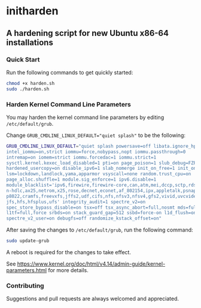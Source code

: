 # initharden
## A hardening script for new Ubuntu x86-64 installations

### Quick Start
Run the following commands to get quickly started:
```bash
chmod +x harden.sh
sudo ./harden.sh
```

### Harden Kernel Command Line Parameters
You may harden the kernel command line parameters by editing 
`/etc/default/grub`.

Change `GRUB_CMDLINE_LINUX_DEFAULT="quiet splash"` to be the following:
```bash
GRUB_CMDLINE_LINUX_DEFAULT="quiet splash powersave=off libata.ignore_hpa=1 
intel_iommu=on,strict iommu=force,nobypass,nopt iommu.passthrough=0 
intremap=on iomem=strict iommu.forcedac=1 iommu.strict=1 
sysctl.kernel.kexec_load_disabled=1 pti=on page_poison=1 slub_debug=FZP 
hardened_usercopy=on disable_ipv6=1 slab_nomerge init_on_free=1 init_on_alloc=1 
lsm=lockdown,landlock,yama,apparmor vsyscall=none random.trust_cpu=on 
page_alloc.shuffle=1 module.sig_enforce=1 ipv6.disable=1 
module_blacklist='ipv6,firewire,firewire-core,can,atm,mei,dccp,sctp,rds,tipc,
n-hdlc,ax25,netrom,x25,rose,decnet,econet,af_802154,ipx,appletalk,psnap,p8023,
p8022,cramfs,freevxfs,jffs2,udf,cifs,nfs,nfsv3,nfsv4,gfs2,vivid,uvcvideo,qnx4,
jfs,hfs,hfsplus,ufs' integrity_audit=1 spectre_v2=on 
spec_store_bypass_disable=on tsx=off tsx_async_abort=full,nosmt mds=full,nosmt 
l1tf=full,force srbds=on stack_guard_gap=512 ssbd=force-on l1d_flush=on 
spectre_v2_user=on debugfs=off randomize_kstack_offset=on"
```

After saving the changes to `/etc/default/grub`, run the following command:
```bash
sudo update-grub
```

A reboot is required for the changes to take effect.

See https://www.kernel.org/doc/html/v4.14/admin-guide/kernel-parameters.html 
for more details.

### Contributing
Suggestions and pull requests are always welcomed and appreciated.
